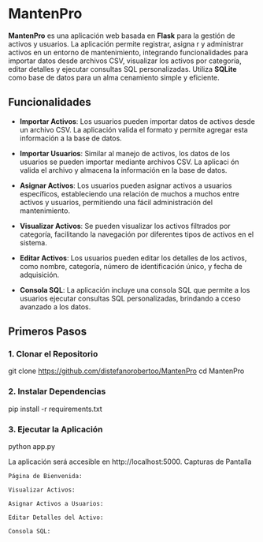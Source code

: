 # MantenPro

**MantenPro** es una aplicación web basada en **Flask** para la gestión de activos y usuarios. La aplicación permite registrar, asigna
r y administrar activos en un entorno de mantenimiento, integrando funcionalidades para importar datos desde archivos CSV, visualizar 
los activos por categoría, editar detalles y ejecutar consultas SQL personalizadas. Utiliza **SQLite** como base de datos para un alma
cenamiento simple y eficiente.

## Funcionalidades

- **Importar Activos**: Los usuarios pueden importar datos de activos desde un archivo CSV. La aplicación valida el formato y permite 
agregar esta información a la base de datos.
  
- **Importar Usuarios**: Similar al manejo de activos, los datos de los usuarios se pueden importar mediante archivos CSV. La aplicaci
ón valida el archivo y almacena la información en la base de datos.

- **Asignar Activos**: Los usuarios pueden asignar activos a usuarios específicos, estableciendo una relación de muchos a muchos entre
 activos y usuarios, permitiendo una fácil administración del mantenimiento.

- **Visualizar Activos**: Se pueden visualizar los activos filtrados por categoría, facilitando la navegación por diferentes tipos de 
activos en el sistema.

- **Editar Activos**: Los usuarios pueden editar los detalles de los activos, como nombre, categoría, número de identificación único, 
y fecha de adquisición.

- **Consola SQL**: La aplicación incluye una consola SQL que permite a los usuarios ejecutar consultas SQL personalizadas, brindando a
cceso avanzado a los datos.

## Primeros Pasos
### 1. Clonar el Repositorio

git clone https://github.com/distefanorobertoo/MantenPro
cd MantenPro

### 2. Instalar Dependencias

pip install -r requirements.txt

### 3. Ejecutar la Aplicación

python app.py

La aplicación será accesible en http://localhost:5000.
Capturas de Pantalla

    Página de Bienvenida:

    Visualizar Activos:

    Asignar Activos a Usuarios:

    Editar Detalles del Activo:

    Consola SQL:


